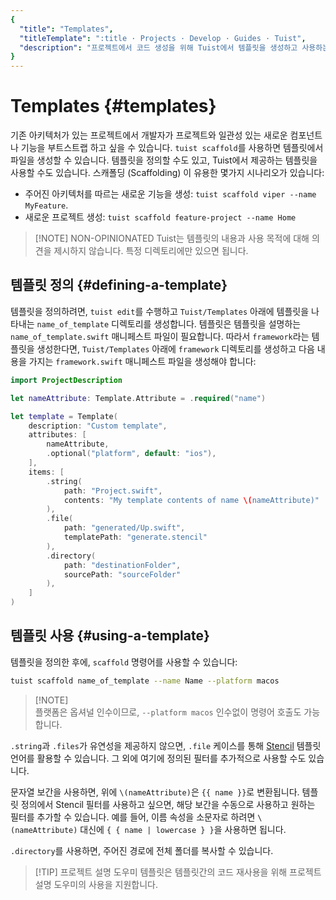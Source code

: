 ```yaml
---
{
  "title": "Templates",
  "titleTemplate": ":title · Projects · Develop · Guides · Tuist",
  "description": "프로젝트에서 코드 생성을 위해 Tuist에서 템플릿을 생성하고 사용하는 방법을 배워봅니다."
}
---
```

# Templates {#templates}

기존 아키텍처가 있는 프로젝트에서 개발자가 프로젝트와 일관성 있는 새로운 컴포넌트나 기능을 부트스트랩 하고 싶을 수 있습니다. `tuist scaffold`를 사용하면 템플릿에서 파일을 생성할 수 있습니다. 템플릿을 정의할 수도 있고, Tuist에서 제공하는 템플릿을 사용할 수도 있습니다. 스캐폴딩 (Scaffolding) 이 유용한 몇가지 시나리오가 있습니다:

- 주어진 아키텍처를 따르는 새로운 기능을 생성: `tuist scaffold viper --name MyFeature`.
- 새로운 프로젝트 생성: `tuist scaffold feature-project --name Home`

> [!NOTE] NON-OPINIONATED
> Tuist는 템플릿의 내용과 사용 목적에 대해 의견을 제시하지 않습니다. 특정 디렉토리에만 있으면 됩니다.

## 템플릿 정의 {#defining-a-template}

템플릿을 정의하려면, `tuist edit`를 수행하고 `Tuist/Templates` 아래에 템플릿을 나타내는 `name_of_template` 디렉토리를 생성합니다. 템플릿은 템플릿을 설명하는 `name_of_template.swift` 매니페스트 파일이 필요합니다. 따라서 `framework`라는 템플릿을 생성한다면, `Tuist/Templates` 아래에 `framework` 디렉토리를 생성하고 다음 내용을 가지는 `framework.swift` 매니페스트 파일을 생성해야 합니다:

```swift
import ProjectDescription

let nameAttribute: Template.Attribute = .required("name")

let template = Template(
    description: "Custom template",
    attributes: [
        nameAttribute,
        .optional("platform", default: "ios"),
    ],
    items: [
        .string(
            path: "Project.swift",
            contents: "My template contents of name \(nameAttribute)"
        ),
        .file(
            path: "generated/Up.swift",
            templatePath: "generate.stencil"
        ),
        .directory(
            path: "destinationFolder",
            sourcePath: "sourceFolder"
        ),
    ]
)
```

## 템플릿 사용 {#using-a-template}

템플릿을 정의한 후에, `scaffold` 명령어를 사용할 수 있습니다:

```bash
tuist scaffold name_of_template --name Name --platform macos
```

> [!NOTE]\
> 플랫폼은 옵셔널 인수이므로, `--platform macos` 인수없이 명령어 호출도 가능합니다.

`.string`과 `.files`가 유연성을 제공하지 않으면, `.file` 케이스를 통해 [Stencil](https://stencil.fuller.li/en/latest/) 템플릿 언어를 활용할 수 있습니다. 그 외에 여기에 정의된 필터를 추가적으로 사용할 수도 있습니다.

문자열 보간을 사용하면, 위에 `\(nameAttribute)`은 `{{ name }}`로 변환됩니다. 템플릿 정의에서 Stencil 필터를 사용하고 싶으면, 해당 보간을 수동으로 사용하고 원하는 필터를 추가할 수 있습니다. 예를 들어, 이름 속성을 소문자로 하려면 `\(nameAttribute)` 대신에 `{ { name | lowercase } }`을 사용하면 됩니다.

`.directory`를 사용하면, 주어진 경로에 전체 폴더를 복사할 수 있습니다.

> [!TIP] 프로젝트 설명 도우미
> 템플릿은 템플릿간의 코드 재사용을 위해 <LocalizedLink href="/guides/features/projects/code-sharing">프로젝트 설명 도우미</LocalizedLink>의 사용을 지원합니다.
